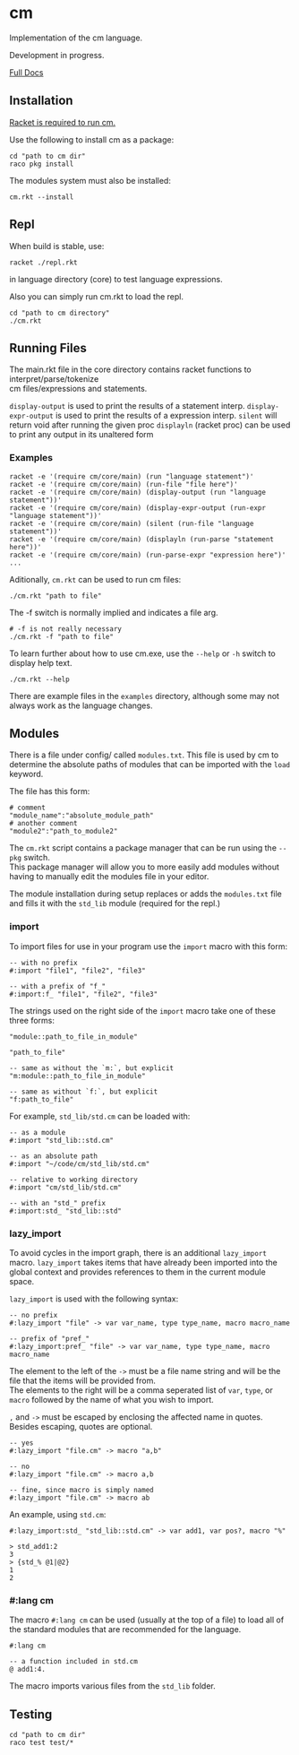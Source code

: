 # cm
Implementation of the cm language.

Development in progress.

[Full Docs](https://github.com/mtdol/cm/wiki)

## Installation
[Racket is required to run cm.](https://racket-lang.org/)

Use the following to install cm as a package:
```
cd "path to cm dir"
raco pkg install
```

The modules system must also be installed:
```
cm.rkt --install
```

## Repl
When build is stable, use:
```
racket ./repl.rkt
```
in language directory (core) to test language expressions.

Also you can simply run cm.rkt to load the repl.
```
cd "path to cm directory"
./cm.rkt
```

## Running Files
The main.rkt file in the core directory contains racket functions to interpret/parse/tokenize  
cm files/expressions and statements.

`display-output` is used to print the results of a statement interp.
`display-expr-output` is used to print the results of a expression interp.
`silent` will return void after running the given proc
`displayln` (racket proc) can be used to print any output in its unaltered form

### Examples
```
racket -e '(require cm/core/main) (run "language statement")'
racket -e '(require cm/core/main) (run-file "file here")'
racket -e '(require cm/core/main) (display-output (run "language statement"))'
racket -e '(require cm/core/main) (display-expr-output (run-expr "language statement"))'
racket -e '(require cm/core/main) (silent (run-file "language statement"))'
racket -e '(require cm/core/main) (displayln (run-parse "statement here"))'
racket -e '(require cm/core/main) (run-parse-expr "expression here")'
...
```
Aditionally, `cm.rkt` can be used to run cm files:
```
./cm.rkt "path to file"
```
The -f switch is normally implied and indicates a file arg.
```
# -f is not really necessary
./cm.rkt -f "path to file"
```

To learn further about how to use cm.exe, use the `--help` or `-h` switch to display help text.
```
./cm.rkt --help
```

There are example files in the `examples` directory, although some may not always work as the language changes.

## Modules
There is a file under config/ called `modules.txt`.
This file is used by cm to determine the absolute paths of modules that can be imported with the `load` keyword.

The file has this form:
```
# comment
"module_name":"absolute_module_path"
# another comment
"module2":"path_to_module2"
```

The `cm.rkt` script contains a package manager that can be run using the `--pkg` switch.  
This package manager will allow you to more easily add modules without having to manually edit the
modules file in your editor.

The module installation during setup replaces or adds the `modules.txt` file and fills it
with the `std_lib` module (required for the repl.)

### import

To import files for use in your program use the `import` macro with this form:
```
-- with no prefix
#:import "file1", "file2", "file3"

-- with a prefix of "f_"
#:import:f_ "file1", "file2", "file3"
```

The strings used on the right side of the `import` macro take one of these three forms:
```
"module::path_to_file_in_module"

"path_to_file"

-- same as without the `m:`, but explicit
"m:module::path_to_file_in_module"

-- same as without `f:`, but explicit
"f:path_to_file"
```
For example, `std_lib/std.cm` can be loaded with:
```
-- as a module
#:import "std_lib::std.cm"

-- as an absolute path
#:import "~/code/cm/std_lib/std.cm"

-- relative to working directory
#:import "cm/std_lib/std.cm"

-- with an "std_" prefix
#:import:std_ "std_lib::std"
```

### lazy_import

To avoid cycles in the import graph, there is an additional `lazy_import` macro. `lazy_import` takes items that have
already been imported into the global context and provides references to them in the current module space.

`lazy_import` is used with the following syntax:
```
-- no prefix
#:lazy_import "file" -> var var_name, type type_name, macro macro_name

-- prefix of "pref_"
#:lazy_import:pref_ "file" -> var var_name, type type_name, macro macro_name
```
The element to the left of the `->` must be a file name string and will be the file that the items will be provided from.   
The elements to the right will be a comma seperated list of `var`, `type`, or `macro` followed by the name
of what you wish to import.

`,` and `->` must be escaped by enclosing the affected name in quotes. Besides escaping, quotes are optional.
```
-- yes
#:lazy_import "file.cm" -> macro "a,b"

-- no
#:lazy_import "file.cm" -> macro a,b

-- fine, since macro is simply named
#:lazy_import "file.cm" -> macro ab
```

An example, using `std.cm`:
```
#:lazy_import:std_ "std_lib::std.cm" -> var add1, var pos?, macro "%"

> std_add1:2
3
> {std_% @1|@2}
1
2
```

### #:lang cm
The macro `#:lang cm` can be used (usually at the top of a file)
to load all of the standard modules that are recommended for the language.

```
#:lang cm

-- a function included in std.cm
@ add1:4.
```
The macro imports various files from the `std_lib` folder.

## Testing
```
cd "path to cm dir"
raco test test/*
```
